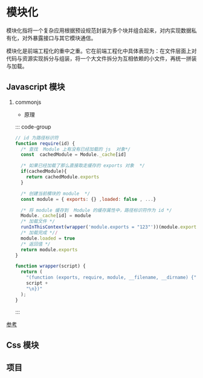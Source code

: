 # 模块化

模块化指将一个复杂应用根据预设规范封装为多个块并组合起来，对内实现数据私有化，对外暴露接口与其它模块通信。

模块化是前端工程化的重中之重。它在前端工程化中具体表现为：在文件层面上对代码与资源实现拆分与组装，将一个大文件拆分为互相依赖的小文件，再统一拼装与加载。

## Javascript 模块

1. commonjs

   - 原理

   ::: code-group

   ```js [require]
   // id 为路径标识符
   function require(id) {
     /* 查找  Module 上有没有已经加载的 js  对象*/
     const  cachedModule = Module._cache[id]

     /* 如果已经加载了那么直接取走缓存的 exports 对象  */
     if(cachedModule){
       return cachedModule.exports
     }

     /* 创建当前模块的 module  */
     const module = { exports: {} ,loaded: false , ...}

     /* 将 module 缓存到  Module 的缓存属性中，路径标识符作为 id */
     Module._cache[id] = module
     /* 加载文件 */
     runInThisContext(wrapper('module.exports = "123"'))(module.exports, require, module, __filename, __dirname)
     /* 加载完成 *//
     module.loaded = true
     /* 返回值 */
     return module.exports
   }
   ```

   ```js [wrapper]
   function wrapper(script) {
     return (
       "(function (exports, require, module, __filename, __dirname) {" +
       script +
       "\n})"
     );
   }
   ```

   :::

[参考](https://juejin.cn/post/6994224541312483336)

## Css 模块

## 项目
